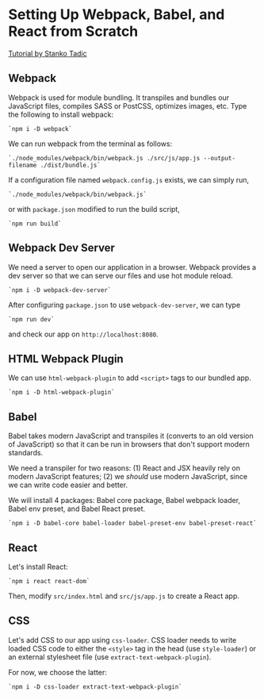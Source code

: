 # Setting Up Webpack, Babel, and React from Scratch

[Tutorial by Stanko Tadic](https://stanko.github.io/webpack-babel-react-revisited/)


## Webpack

Webpack is used for module bundling. It transpiles and bundles our JavaScript files, compiles SASS or PostCSS, optimizes images, etc. Type the following to install webpack:

    `npm i -D webpack`

We can run webpack from the terminal as follows:

    `./node_modules/webpack/bin/webpack.js ./src/js/app.js --output-filename ./dist/bundle.js`

If a configuration file named `webpack.config.js` exists, we can simply run,

    `./node_modules/webpack/bin/webpack.js`

or with `package.json` modified to run the build script,

    `npm run build`


## Webpack Dev Server

We need a server to open our application in a browser. Webpack provides a dev server so that we can serve our files and use hot module reload.

    `npm i -D webpack-dev-server`

After configuring `package.json` to use `webpack-dev-server`, we can type

    `npm run dev`

and check our app on `http://localhost:8080`.


## HTML Webpack Plugin

We can use `html-webpack-plugin` to add `<script>` tags to our bundled app.

    `npm i -D html-webpack-plugin`


## Babel

Babel takes modern JavaScript and transpiles it (converts to an old version of JavaScript) so that it can be run in browsers that don't support modern standards.

We need a transpiler for two reasons: (1) React and JSX heavily rely on modern JavaScript features; (2) we *should* use modern JavaScript, since we can write code easier and better.

We will install 4 packages: Babel core package, Babel webpack loader, Babel env preset, and Babel React preset.

    `npm i -D babel-core babel-loader babel-preset-env babel-preset-react`


## React

Let's install React:

    `npm i react react-dom`

Then, modify `src/index.html` and `src/js/app.js` to create a React app.


## CSS

Let's add CSS to our app using `css-loader`. CSS loader needs to write loaded CSS code to either the `<style>` tag in the head (use `style-loader`) or an external stylesheet file (use `extract-text-webpack-plugin`).

For now, we choose the latter:

    `npm i -D css-loader extract-text-webpack-plugin`